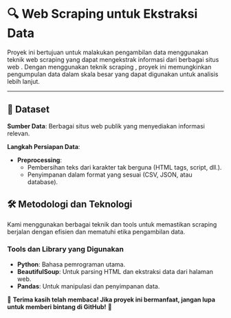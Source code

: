 # 🔍 **Web Scraping untuk Ekstraksi Data**

Proyek ini bertujuan untuk malakukan pengambilan data menggunakan teknik web scraping yang dapat mengekstrak informasi dari berbagai situs web 
. Dengan menggunakan teknik scraping , proyek ini memungkinkan pengumpulan data dalam skala besar yang dapat digunakan untuk analisis lebih lanjut.

---

## 📂 **Dataset**

**Sumber Data**: Berbagai situs web publik yang menyediakan informasi relevan.


**Langkah Persiapan Data**:
- **Preprocessing**:
  - Pembersihan teks dari karakter tak berguna (HTML tags, script, dll.).
  - Penyimpanan dalam format yang sesuai (CSV, JSON, atau database).


## 🛠️ **Metodologi dan Teknologi**

Kami menggunakan berbagai teknik dan tools untuk memastikan scraping berjalan dengan efisien dan mematuhi etika pengambilan data.

### **Tools dan Library yang Digunakan**
- **Python**: Bahasa pemrograman utama.
- **BeautifulSoup**: Untuk parsing HTML dan ekstraksi data dari halaman web.
- **Pandas**: Untuk manipulasi dan penyimpanan data.




🎉 **Terima kasih telah membaca! Jika proyek ini bermanfaat, jangan lupa untuk memberi bintang di GitHub!** 🌟

